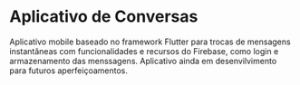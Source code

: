 # Aplicativo de Conversas

Aplicativo mobile baseado no framework Flutter para trocas de mensagens instantâneas com funcionalidades e recursos do Firebase, como login e armazenamento das menssagens. Aplicativo ainda em desenvilvimento para futuros aperfeiçoamentos.
